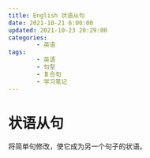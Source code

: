 ```yaml
---
title: English 状语从句
date: 2021-10-21 6:00:00
updated: 2021-10-23 20:29:00
categories:
        - 英语
tags:
        - 英语
        - 句型
        - 复合句
        - 学习笔记
---
```


# 状语从句

将简单句修改，使它成为另一个句子的状语。
